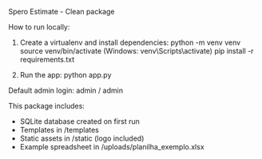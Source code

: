 Spero Estimate - Clean package

How to run locally:

1. Create a virtualenv and install dependencies:
   python -m venv venv
   source venv/bin/activate   (Windows: venv\Scripts\activate)
   pip install -r requirements.txt

2. Run the app:
   python app.py

Default admin login: admin / admin

This package includes:
- SQLite database created on first run
- Templates in /templates
- Static assets in /static (logo included)
- Example spreadsheet in /uploads/planilha_exemplo.xlsx
